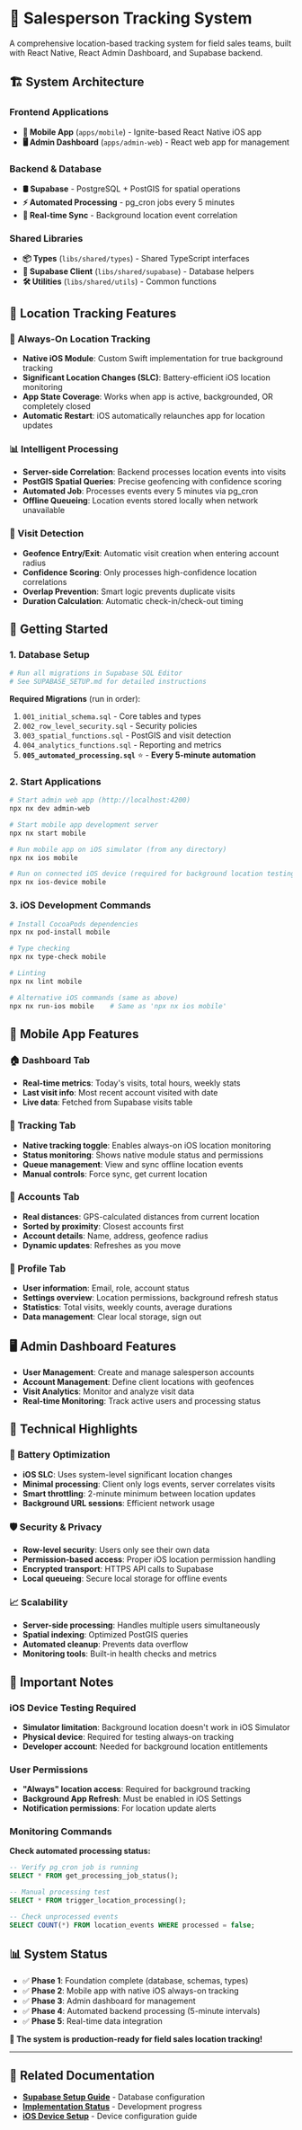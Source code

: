# 📱 Salesperson Tracking System

A comprehensive location-based tracking system for field sales teams, built with React Native, React Admin Dashboard, and Supabase backend.

## 🏗️ **System Architecture**

### **Frontend Applications**
- **📱 Mobile App** (`apps/mobile`) - Ignite-based React Native iOS app
- **🖥️ Admin Dashboard** (`apps/admin-web`) - React web app for management

### **Backend & Database**  
- **🛢️ Supabase** - PostgreSQL + PostGIS for spatial operations
- **⚡ Automated Processing** - pg_cron jobs every 5 minutes
- **🔄 Real-time Sync** - Background location event correlation

### **Shared Libraries**
- **📦 Types** (`libs/shared/types`) - Shared TypeScript interfaces
- **🔌 Supabase Client** (`libs/shared/supabase`) - Database helpers
- **🛠️ Utilities** (`libs/shared/utils`) - Common functions

## 📍 **Location Tracking Features**

### **🔋 Always-On Location Tracking**
- **Native iOS Module**: Custom Swift implementation for true background tracking
- **Significant Location Changes (SLC)**: Battery-efficient iOS location monitoring
- **App State Coverage**: Works when app is active, backgrounded, OR completely closed
- **Automatic Restart**: iOS automatically relaunches app for location updates

### **📊 Intelligent Processing**
- **Server-side Correlation**: Backend processes location events into visits
- **PostGIS Spatial Queries**: Precise geofencing with confidence scoring
- **Automated Job**: Processes events every 5 minutes via pg_cron
- **Offline Queueing**: Location events stored locally when network unavailable

### **🎯 Visit Detection**
- **Geofence Entry/Exit**: Automatic visit creation when entering account radius
- **Confidence Scoring**: Only processes high-confidence location correlations
- **Overlap Prevention**: Smart logic prevents duplicate visits
- **Duration Calculation**: Automatic check-in/check-out timing

## 🚀 **Getting Started**

### **1. Database Setup**
```bash
# Run all migrations in Supabase SQL Editor
# See SUPABASE_SETUP.md for detailed instructions
```

**Required Migrations** (run in order):
1. `001_initial_schema.sql` - Core tables and types
2. `002_row_level_security.sql` - Security policies  
3. `003_spatial_functions.sql` - PostGIS and visit detection
4. `004_analytics_functions.sql` - Reporting and metrics
5. **`005_automated_processing.sql`** ⭐ - **Every 5-minute automation**

### **2. Start Applications**
```bash
# Start admin web app (http://localhost:4200)
npx nx dev admin-web

# Start mobile app development server  
npx nx start mobile

# Run mobile app on iOS simulator (from any directory)
npx nx ios mobile

# Run on connected iOS device (required for background location testing)
npx nx ios-device mobile
```

### **3. iOS Development Commands**
```bash
# Install CocoaPods dependencies
npx nx pod-install mobile

# Type checking
npx nx type-check mobile

# Linting
npx nx lint mobile

# Alternative iOS commands (same as above)
npx nx run-ios mobile    # Same as 'npx nx ios mobile'
```

## 📱 **Mobile App Features**

### **🏠 Dashboard Tab**
- **Real-time metrics**: Today's visits, total hours, weekly stats
- **Last visit info**: Most recent account visited with date
- **Live data**: Fetched from Supabase visits table

### **📍 Tracking Tab**  
- **Native tracking toggle**: Enables always-on iOS location monitoring
- **Status monitoring**: Shows native module status and permissions
- **Queue management**: View and sync offline location events
- **Manual controls**: Force sync, get current location

### **🏢 Accounts Tab**
- **Real distances**: GPS-calculated distances from current location
- **Sorted by proximity**: Closest accounts first
- **Account details**: Name, address, geofence radius
- **Dynamic updates**: Refreshes as you move

### **👤 Profile Tab**
- **User information**: Email, role, account status
- **Settings overview**: Location permissions, background refresh status  
- **Statistics**: Total visits, weekly counts, average durations
- **Data management**: Clear local storage, sign out

## 🖥️ **Admin Dashboard Features**

- **User Management**: Create and manage salesperson accounts
- **Account Management**: Define client locations with geofences
- **Visit Analytics**: Monitor and analyze visit data
- **Real-time Monitoring**: Track active users and processing status

## 🔧 **Technical Highlights**

### **🔋 Battery Optimization**
- **iOS SLC**: Uses system-level significant location changes
- **Minimal processing**: Client only logs events, server correlates visits
- **Smart throttling**: 2-minute minimum between location updates
- **Background URL sessions**: Efficient network usage

### **🛡️ Security & Privacy**
- **Row-level security**: Users only see their own data
- **Permission-based access**: Proper iOS location permission handling
- **Encrypted transport**: HTTPS API calls to Supabase
- **Local queueing**: Secure local storage for offline events

### **📈 Scalability**
- **Server-side processing**: Handles multiple users simultaneously
- **Spatial indexing**: Optimized PostGIS queries
- **Automated cleanup**: Prevents data overflow
- **Monitoring tools**: Built-in health checks and metrics

## 🚨 **Important Notes**

### **iOS Device Testing Required**
- **Simulator limitation**: Background location doesn't work in iOS Simulator
- **Physical device**: Required for testing always-on tracking
- **Developer account**: Needed for background location entitlements

### **User Permissions**
- **"Always" location access**: Required for background tracking
- **Background App Refresh**: Must be enabled in iOS Settings
- **Notification permissions**: For location update alerts

### **Monitoring Commands**

**Check automated processing status:**
```sql
-- Verify pg_cron job is running
SELECT * FROM get_processing_job_status();

-- Manual processing test  
SELECT * FROM trigger_location_processing();

-- Check unprocessed events
SELECT COUNT(*) FROM location_events WHERE processed = false;
```

## 📊 **System Status**

- ✅ **Phase 1**: Foundation complete (database, schemas, types)
- ✅ **Phase 2**: Mobile app with native iOS always-on tracking
- ✅ **Phase 3**: Admin dashboard for management  
- ✅ **Phase 4**: Automated backend processing (5-minute intervals)
- ✅ **Phase 5**: Real-time data integration

**🎯 The system is production-ready for field sales location tracking!**

---

## 🔗 **Related Documentation**

- **[Supabase Setup Guide](SUPABASE_SETUP.md)** - Database configuration
- **[Implementation Status](IMPLEMENTATION_STATUS.md)** - Development progress
- **[iOS Device Setup](IOS_DEVICE_SETUP.md)** - Device configuration guide